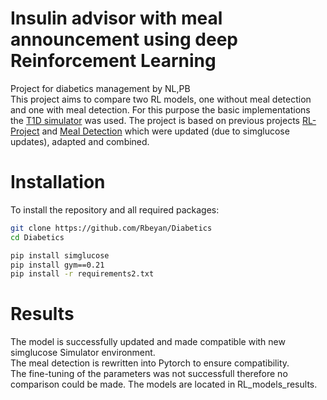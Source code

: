 # Insulin advisor with meal announcement using deep Reinforcement Learning

Project for diabetics management by NL,PB  
This project aims to compare two RL models, one without meal detection and one with meal detection. 
For this purpose the basic implementations the [T1D simulator](https://github.com/jxx123/simglucose) was used. 
The project is based on previous projects [RL-Project](https://github.com/miopp2/diabetes-RL-project/tree/main) and [Meal Detection](https://github.com/bodging/DiabetsTechMeatDetection) which were updated (due to simglucose updates), adapted and combined.

# Installation

To install the repository and all required packages:

```bash
git clone https://github.com/Rbeyan/Diabetics
cd Diabetics

pip install simglucose
pip install gym==0.21
pip install -r requirements2.txt
```
 

# Results

The model is successfully updated and made compatible with new simglucose Simulator environment.   
The meal detection is rewritten into Pytorch to ensure compatibility.    
The fine-tuning of the parameters was not successfull therefore no comparison could be made. The models are located in RL_models_results.



